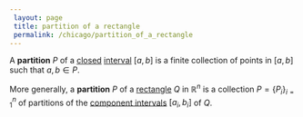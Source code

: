 ```yaml
---
 layout: page
 title: partition of a rectangle
 permalink: /chicago/partition_of_a_rectangle
---
```

A **partition** $P$ of a [closed](https://mathgloss.github.io/MathGloss/chicago/closed) [interval](https://mathgloss.github.io/MathGloss/chicago/interval) $[a,b]$ is a finite collection of points in $[a,b]$ such that $a,b \in P$.

More generally, a **partition** $P$ of a [rectangle](https://mathgloss.github.io/MathGloss/chicago/rectangle) $Q$ in $\mathbb R^n$ is a collection $P = \{P_i\}_{i=1}^n$ of partitions of the [component intervals](https://mathgloss.github.io/MathGloss/chicago/component_interval) $[a_i,b_i]$ of $Q$. 